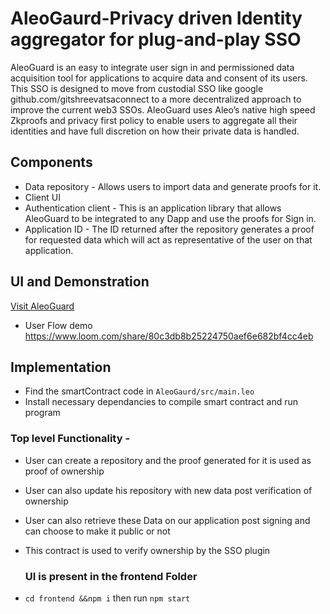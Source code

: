 # AleoGaurd-Privacy driven Identity aggregator for plug-and-play SSO
AleoGuard is an easy to integrate user sign in and permissioned data acquisition tool for applications to acquire data and consent of its users. This SSO is designed to move from custodial SSO like google github.com/gitshreevatsaconnect to a more decentralized approach to improve the current web3 SSOs.
AleoGuard uses Aleo’s native high speed Zkproofs and privacy first policy to enable users to aggregate all their identities and have full discretion on how their private data is handled.
## Components 
- Data repository -  Allows users to import data and generate proofs for it.
- Client UI 
- Authentication client - This is an application library that allows AleoGuard to be integrated to any Dapp and use the proofs for Sign in.
- Application ID - The ID returned after the repository generates a proof for requested data which will act as representative of the user on that application.
## UI and Demonstration
[Visit AleoGuard](https://shashumay.wixsite.com/aleoguard)

- User Flow demo https://www.loom.com/share/80c3db8b25224750aef6e682bf4cc4eb

## Implementation

- Find the smartContract code in `AleoGaurd/src/main.leo` 
- Install necessary dependancies to compile smart contract and run program

### Top level Functionality - 
- User can create a repository and the proof generated for it is used as proof of ownership
- User can also update his repository with new data post verification of ownership
- User can also retrieve these Data on our application post signing and can choose to make it public or not
- This contract is used to verify ownership by the SSO plugin

  ### UI is present in the frontend Folder
- `cd frontend &&npm i` then run `npm start`

